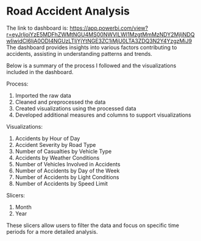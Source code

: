 # Road Accident Analysis

The link to dashboard is: https://app.powerbi.com/view?r=eyJrIjoiYzE5MDFhZWMtNGU4MS00NWVlLWI1MzgtMmMzNDY2MjljNDQwIiwidCI6IjA0ODI4NGUzLTljYjYtNGE3ZC1iMjU0LTA3ZDQ3N2Y4YzgzMiJ9
The dashboard provides insights into various factors contributing to accidents, assisting in understanding patterns and trends.

Below is a summary of the process I followed and the visualizations included in the dashboard.

Process:
1. Imported the raw data
2. Cleaned and preprocessed the data
3. Created visualizations using the processed data
4. Developed additional measures and columns to support visualizations

Visualizations:
1. Accidents by Hour of Day
2. Accident Severity by Road Type
3. Number of Casualties by Vehicle Type
4. Accidents by Weather Conditions
5. Number of Vehicles Involved in Accidents
6. Number of Accidents by Day of the Week
7. Number of Accidents by Light Conditions
8. Number of Accidents by Speed Limit

Slicers:
1. Month
2. Year

These slicers allow users to filter the data and focus on specific time periods for a more detailed analysis.

